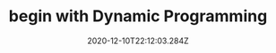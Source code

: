 ---
title: begin with Dynamic Programming 
date: "2020-12-10T22:12:03.284Z"
description: "Lets start with codechef"
---